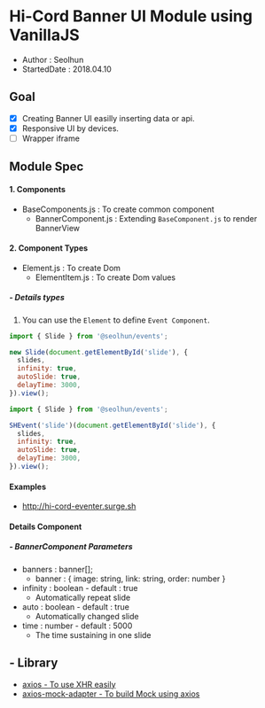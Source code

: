 # Hi-Cord Banner UI Module using VanillaJS

- Author : Seolhun
- StartedDate : 2018.04.10

## Goal

- [x] Creating Banner UI easilly inserting data or api.
- [x] Responsive UI by devices.
- [ ] Wrapper iframe

## Module Spec

#### 1. Components

- BaseComponents.js : To create common component
  - BannerComponent.js : Extending `BaseComponent.js` to render BannerView

#### 2. Component Types

- Element.js : To create Dom
  - ElementItem.js : To create Dom values

##### - Details types

1. You can use the `Element` to define `Event Component`.

```js
import { Slide } from '@seolhun/events';

new Slide(document.getElementById('slide'), {
  slides,
  infinity: true,
  autoSlide: true,
  delayTime: 3000,
}).view();
```

```js
import { Slide } from '@seolhun/events';

SHEvent('slide')(document.getElementById('slide'), {
  slides,
  infinity: true,
  autoSlide: true,
  delayTime: 3000,
}).view();

```

#### Examples
- <a href='http://hi-cord-eventer.surge.sh' target='_blank' rel='noopener noreferrer'>http://hi-cord-eventer.surge.sh</a>

#### Details Component

##### - BannerComponent Parameters

- banners : banner[];
  - banner : { image: string, link: string, order: number }
- infinity : boolean - default : true
  - Automatically repeat slide
- auto : boolean - default : true
  - Automatically changed slide
- time : number - default : 5000
  - The time sustaining in one slide

## - Library

- [axios - To use XHR easily](https://github.com/axios/axios)
- [axios-mock-adapter - To build Mock using axios](https://github.com/ctimmerm/axios-mock-adapter)
